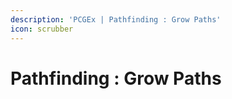 ```yaml
---
description: 'PCGEx | Pathfinding : Grow Paths'
icon: scrubber
---
```


# Pathfinding : Grow Paths

